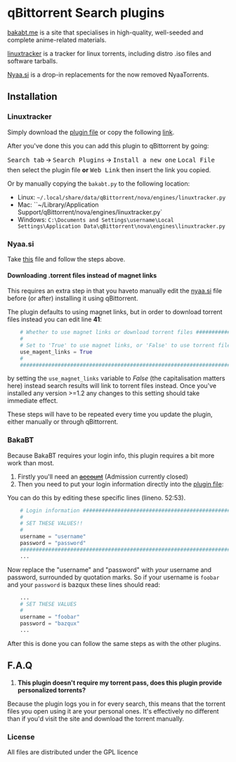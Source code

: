 qBittorrent Search plugins
==========================

[bakabt.me](https://bakabt.me) is a site that specialises in high-quality,
well-seeded and complete anime-related materials.

[linuxtracker](http://linuxtracker.org) is a tracker for linux torrents,
including distro .iso files and software tarballs.

[Nyaa.si](https://nyaa.si) is a drop-in replacements for the now
removed NyaaTorrents.

Installation
------------

### Linuxtracker
Simply download the [plugin file](engines/linuxtracker.py) or copy the
following [link](https://github.com/MadeOfMagicAndWires/qBit-plugins/raw/master/engines/linuxtracker.py).

After you've done this you can add this plugin to qBittorrent by going:

<kbd>Search tab</kbd> 🡪 <kbd>Search Plugins</kbd> 🡪 <kbd>Install a new one</kbd>
<kbd>Local File</kbd> then select the plugin file
 **or**
<kbd>Web Link</kbd> then insert the link you copied.

Or by manually copying the `bakabt.py` to the following location:
  * Linux: `~/.local/share/data/qBittorrent/nova/engines/linuxtracker.py`
  * Mac: ``~/Library/Application Support/qBittorrent/nova/engines/linuxtracker.py`
  * Windows: `C:\Documents and Settings\username\Local Settings\Application Data\qBittorrent\nova\engines\linuxtracker.py`

### Nyaa.si
Take [this](engines/nyaasi.py) file and follow the steps above.

#### Downloading .torrent files instead of magnet links
This requires an extra step in that you haveto manually edit the
[nyaa.si](engines/nyaasi.py) file before (or after) installing it using
qBittorrent.

The plugin defaults to using magnet links, but in order to download torrent
files instead you can edit line **41**:

```python
    # Whether to use magnet links or download torrent files ###################
    #
    # Set to 'True' to use magnet links, or 'False' to use torrent files
    use_magent_links = True
    #
    ###########################################################################
```

by setting the `use_magnet_links` variable to *False*
(the capitalisation matters here) instead search results will link to torrent
files instead. Once you've installed any version >=1.2
any changes to this setting should take immediate effect.

These steps will have to be repeated every time you update the plugin, either
manually or through qBittorrent.

### BakaBT
Because BakaBT requires your login info, this plugin requires a bit more work than most.

1. Firstly you'll need an ~~[account](https://bakabt.me/signup.php)~~
   (Admission currently closed)
2. Then you need to put your login information directly into the [plugin file](engines/bakabt.py):

You can do this by editing these specific lines (lineno. 52:53).
```python
    # Login information ######################################################
    #
    # SET THESE VALUES!!
    #
    username = "username"
    password = "password"
    ##########################################################################
    ...
```
Now replace the "username" and "password" with *your* username and password, surrounded by quotation marks.
So if your username is `foobar` and your `password` is bazqux these lines should read:
```python
    ...
    # SET THESE VALUES
    #
    username = "foobar"
    password = "bazqux"
    ...
```
After this is done you can follow the same steps as with the other plugins.

F.A.Q
-----

1. **This plugin doesn't require my torrent pass, does this plugin provide personalized torrents?**

  Because the plugin logs you in for every search, this means that the torrent files you open using it are your
  personal ones. It's effectively no different than if you'd visit the site and download the torrent manually.


### License

All files are distributed under the GPL licence

